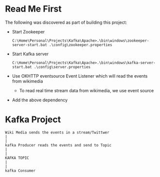 # Read Me First
The following was discovered as part of building this project:

* Start Zookeeper
   ```
  C:\Home\Personal\Projects\Kafka\Apache>.\bin\windows\zookeeper-server-start.bat .\config\zookeeper.properties
  ```

* Start Kafka server
    ```
    C:\Home\Personal\Projects\Kafka\Apache>.\bin\windows\kafka-server-start.bat .\config\server.properties
    ```
* Use OKHTTP eventsource Event Listener which will read the events from wikimedia
    *  To read real time stream data from wikimedia, we use event source
* Add the above dependency

Kafka Project
==============

    Wiki Media sends the events in a stream/Twittwer 
    |
    |
    kafka Producer reads the events and send to Topic
    |
    |
    KAFKA TOPIC
    |
    |
    kafka Consumer

